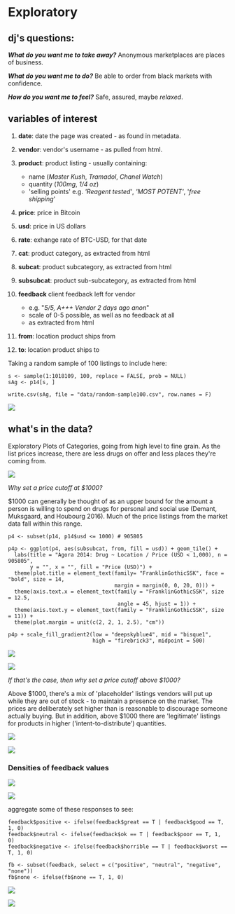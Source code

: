 # Exploratory


## dj's questions:

**_What do you want me to take away?_** Anonymous marketplaces are places of business.

**_What do you want me to do?_** Be able to order from black markets with confidence.

**_How do you want me to feel?_** Safe, assured, maybe _relaxed_. 

## variables of interest

1. **date**: date the page was created - as found in metadata.

2. **vendor**: vendor's username - as pulled from html.

3. **product**: product listing - usually containing:
	* name (_Master Kush_, _Tramadol_, _Chanel Watch_)
	* quantity (_100mg_, _1/4 oz_)
	* 'selling points' e.g. _'Reagent tested'_, _'MOST POTENT'_, '_free shipping_'

4. **price**: price in Bitcoin

5. **usd**: price in US dollars

6. **rate**: exhange rate of BTC-USD, for that date

7. **cat**: product category, as extracted from html

8. **subcat**: product subcategory, as extracted from html

9. **subsubcat**: product sub-subcategory, as extracted from html

10. **feedback** client feedback left for vendor 
	* e.g. "_5/5, A+++ Vendor 2 days ago anon_"
	* scale of 0-5 possible, as well as no feedback at all
	* as extracted from html

11. **from**: location product ships from

12. **to**: location product ships to

Taking a random sample of 100 listings to include here:

``` {r}
s <- sample(1:1018109, 100, replace = FALSE, prob = NULL)
sAg <- p14[s, ]

write.csv(sAg, file = "data/random-sample100.csv", row.names = F)
```

![](vis/randomsample.png)


## what's in the data?

Exploratory Plots of Categories, going from high level to fine grain. As the list prices increase, there are less drugs on offer and less places they're coming from.

![](plots/tile/p3p.jpeg)

_Why set a price cutoff at $1000?_

$1000 can generally be thought of as an upper bound for the amount a person is willing to spend on drugs for personal and social use (Demant, Muksgaard, and Houbourg 2016). Much of the price listings from the market data fall within this range.

``` {r}
p4 <- subset(p14, p14$usd <= 1000) # 905805

p4p <- ggplot(p4, aes(subsubcat, from, fill = usd)) + geom_tile() +
  labs(title = "Agora 2014: Drug ~ Location / Price (USD < 1,000), n = 905805", 
       y = "", x = "", fill = "Price (USD)") +
  theme(plot.title = element_text(family= "FranklinGothicSSK", face = "bold", size = 14,
                                  margin = margin(0, 0, 20, 0))) + 
  theme(axis.text.x = element_text(family = "FranklinGothicSSK", size = 12.5,
                                   angle = 45, hjust = 1)) +
  theme(axis.text.y = element_text(family = "FranklinGothicSSK", size = 11)) +
  theme(plot.margin = unit(c(2, 2, 1, 2.5), "cm"))

p4p + scale_fill_gradient2(low = "deepskyblue4", mid = "bisque1",
                           high = "firebrick3", midpoint = 500)
```                           

![](plots/tile/p4p.jpeg)

![](plots/tile/p5p.jpeg)

_If that's the case, then why set a price cutoff above $1000?_

Above $1000, there's a mix of 'placeholder' listings vendors will put up while they are out of stock - to maintain a presence on the market. The prices are deliberately set higher than is reasonable to discourage someone actually buying. But in addition, above $1000 there are 'legitimate' listings for products in higher ('intent-to-distribute') quantities.

![](plots/tile/p7p.jpeg)

![](plots/tile/p8p.jpeg)

### Densities of feedback values

![](plots/tile/fb2-dist-violin-01.jpeg)

![](plots/tile/fb-density-01.jpeg)

aggregate some of these responses to see:

``` {r}
feedback$positive <- ifelse(feedback$great == T | feedback$good == T, 1, 0)
feedback$neutral <- ifelse(feedback$ok == T | feedback$poor == T, 1, 0)
feedback$negative <- ifelse(feedback$horrible == T | feedback$worst == T, 1, 0)

fb <- subset(feedback, select = c("positive", "neutral", "negative", "none"))
fb$none <- ifelse(fb$none == T, 1, 0)
```

![](plots/tile/fb2-dist-violin-02.jpeg)

![](plots/tile/fb2-density-01.jpeg)